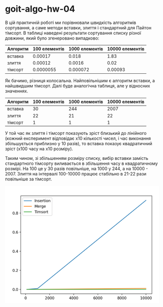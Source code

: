 # goit-algo-hw-04


В цій практичній роботі ми порівнювали швидкість алгоритмів сортування,
а саме методи вставки, злиття і стандартний для Пайтон тімсорт. В таблиці 
наведені результати сортування списку різної довжини, який було згенеровано
випадково:

| Алгоритм    | 100 елементів | 1000 елементів | 10000 елементів |
|-------------|---------------|----------------|-----------------|
| вставка     | 0.00017       | 0.018          | 1.83            |
| злиття      | 0.00012       | 0.0016         | 0.02            |
| тімсорт     | 0.0000055     | 0.000072       | 0.00093         |

Як бачимо, різниця колосальна. Найповільнішим є алгоритм вставки, а найшвидшим
тімсорт. Далі буде аналогічна таблиця, але у відносних значеннях.

| Алгоритм    | 100 елементів | 1000 елементів | 10000 елементів |
|-------------|---------------|----------------|-----------------|
| вставка     | 30            | 244            | 2007            |
| злиття      | 22            | 21             | 22              |
| тімсорт     | 1             | 1              | 1               |

У той час як злиття і тімсорт показують зріст близький до лінійного
(кожний експеримент відповідає х10 кількості чисел, і час виконання збільшується 
приблизно у 10 разів), то вставка показує квадратичний зріст (х100 часу на х10 
розміру). 

Таким чином, зі збільшенням розміру списку, вибір вставки замість стандартного 
тімсорту виливається в збільшення часу в квадратичному розмірі. На 100 це у 30 разів
повільніше, на 1000 у 244, а на 10000 - 2007.
Злиття на інтервалі 100-10000 працює стабільно в 21-22 рази повільніше за тімсорт.

![img.png](img.png)
